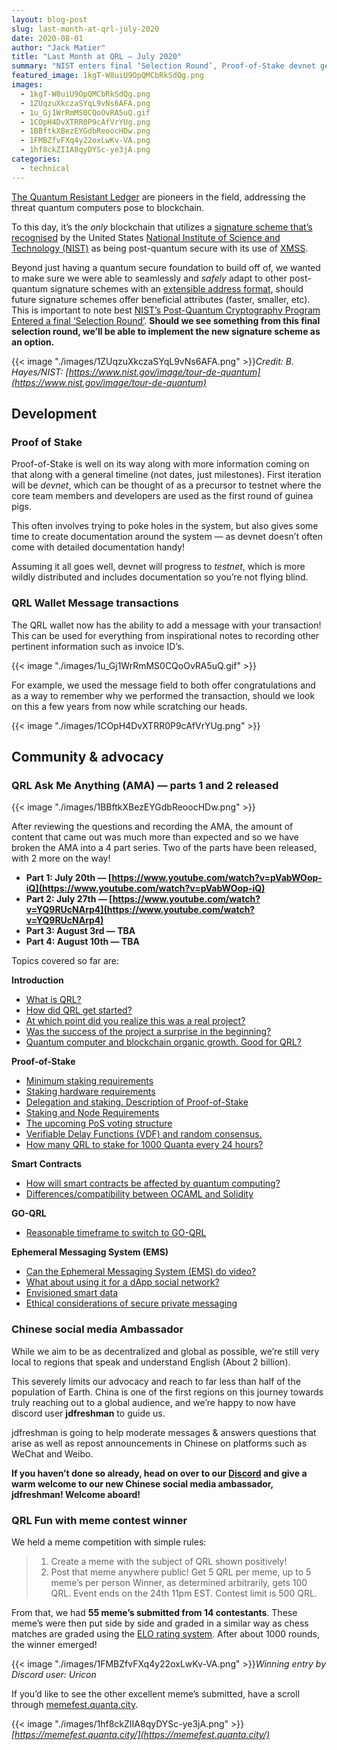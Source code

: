 ```yaml
---
layout: blog-post
slug: last-month-at-qrl-july-2020
date: 2020-08-01
author: "Jack Matier"
title: "Last Month at QRL — July 2020"
summary: "NIST enters final ‘Selection Round’, Proof-of-Stake devnet getting closer, QRL AMA part 1 and 2 released, new Chinese social media ambassador, and QRL Fun with memes contest results!"
featured_image: 1kgT-W8uiU9OpQMCbRkSdQg.png
images:
  - 1kgT-W8uiU9OpQMCbRkSdQg.png
  - 1ZUqzuXkczaSYqL9vNs6AFA.png
  - 1u_Gj1WrRmMS0CQoOvRA5uQ.gif
  - 1COpH4DvXTRR0P9cAfVrYUg.png
  - 1BBftkXBezEYGdbReoocHDw.png
  - 1FMBZfvFXq4y22oxLwKv-VA.png
  - 1hf8ckZIIA8qyDYSc-ye3jA.png
categories:
  - technical
---
```


[The Quantum Resistant Ledger](https://theqrl.org) are pioneers in the field, addressing the threat quantum computers pose to blockchain.

To this day, it’s the *only* blockchain that utilizes a [signature scheme that’s recognised](https://csrc.nist.gov/News/2019/draft-sp-800-208-stateful-hash-based-sig-schemes) by the United States [National Institute of Science and Technology (NIST)](https://www.nist.gov/) as being post-quantum secure with its use of [XMSS](https://csrc.nist.gov/News/2019/draft-sp-800-208-stateful-hash-based-sig-schemes).

Beyond just having a quantum secure foundation to build off of, we wanted to make sure we were able to seamlessly and *safely* adapt to other post-quantum signature schemes with an [extensible address format](https://docs.theqrl.org/developers/address/), should future signature schemes offer beneficial attributes (faster, smaller, etc). This is important to note best [NIST’s Post-Quantum Cryptography Program Entered a final ‘Selection Round’](https://www.nist.gov/news-events/news/2020/07/nists-post-quantum-cryptography-program-enters-selection-round). **Should we see something from this final selection round, we’ll be able to implement the new signature scheme as an option.**

{{< image "./images/1ZUqzuXkczaSYqL9vNs6AFA.png" >}}*Credit: B. Hayes/NIST: [https://www.nist.gov/image/tour-de-quantum](https://www.nist.gov/image/tour-de-quantum)*

## Development

### Proof of Stake

Proof-of-Stake is well on its way along with more information coming on that along with a general timeline (not dates, just milestones). First iteration will be *devnet*, which can be thought of as a precursor to testnet where the core team members and developers are used as the first round of guinea pigs.

This often involves trying to poke holes in the system, but also gives some time to create documentation around the system — as devnet doesn’t often come with detailed documentation handy!

Assuming it all goes well, devnet will progress to *testnet*, which is more wildly distributed and includes documentation so you’re not flying blind.

### QRL Wallet Message transactions

The QRL wallet now has the ability to add a message with your transaction! This can be used for everything from inspirational notes to recording other pertinent information such as invoice ID’s.

{{< image "./images/1u_Gj1WrRmMS0CQoOvRA5uQ.gif" >}}

For example, we used the message field to both offer congratulations and as a way to remember why we performed the transaction, should we look on this a few years from now while scratching our heads.

{{< image "./images/1COpH4DvXTRR0P9cAfVrYUg.png" >}}

## Community & advocacy

### QRL Ask Me Anything (AMA) — parts 1 and 2 released

{{< image "./images/1BBftkXBezEYGdbReoocHDw.png" >}}

After reviewing the questions and recording the AMA, the amount of content that came out was much more than expected and so we have broken the AMA into a 4 part series. Two of the parts have been released, with 2 more on the way!

* **Part 1: July 20th — [https://www.youtube.com/watch?v=pVabWOop-iQ](https://www.youtube.com/watch?v=pVabWOop-iQ)**
* **Part 2: July 27th — [https://www.youtube.com/watch?v=YQ9RUcNArp4](https://www.youtube.com/watch?v=YQ9RUcNArp4)**
* **Part 3: August 3rd — TBA**
* **Part 4: August 10th — TBA**

Topics covered so far are:

**Introduction**

* [What is QRL?](https://www.youtube.com/watch?v=pVabWOop-iQ&t=80s)
* [How did QRL get started?](https://www.youtube.com/watch?v=pVabWOop-iQ&t=99s)
* [At which point did you realize this was a real project?](https://www.youtube.com/watch?v=pVabWOop-iQ&t=204s)
* [Was the success of the project a surprise in the beginning?](https://www.youtube.com/watch?v=pVabWOop-iQ&t=259s)
* [Quantum computer and blockchain organic growth. Good for QRL?](https://www.youtube.com/watch?v=pVabWOop-iQ&t=350s)

**Proof-of-Stake**

* [Minimum staking requirements](https://www.youtube.com/watch?v=pVabWOop-iQ&t=477s)
* [Staking hardware requirements](https://www.youtube.com/watch?v=pVabWOop-iQ&t=720s)
* [Delegation and staking. Description of Proof-of-Stake](https://www.youtube.com/watch?v=pVabWOop-iQ&t=827s)
* [Staking and Node Requirements](https://www.youtube.com/watch?v=pVabWOop-iQ&t=1083s)
* [The upcoming PoS voting structure](https://www.youtube.com/watch?v=pVabWOop-iQ&t=1110s)
* [Verifiable Delay Functions (VDF) and random consensus.](https://www.youtube.com/watch?v=pVabWOop-iQ&t=1320s)
* [How many QRL to stake for 1000 Quanta every 24 hours?](https://www.youtube.com/watch?v=YQ9RUcNArp4&t=62s)

**Smart Contracts**

* [How will smart contracts be affected by quantum computing?](https://www.youtube.com/watch?v=YQ9RUcNArp4&t=210s)
* [Differences/compatibility between OCAML and Solidity](https://www.youtube.com/watch?v=YQ9RUcNArp4&t=385s)

**GO-QRL**

* [Reasonable timeframe to switch to GO-QRL](https://www.youtube.com/watch?v=YQ9RUcNArp4&t=715s)

**Ephemeral Messaging System (EMS)**

* [Can the Ephemeral Messaging System (EMS) do video?](https://www.youtube.com/watch?v=YQ9RUcNArp4&t=860s)
* [What about using it for a dApp social network?](https://www.youtube.com/watch?v=YQ9RUcNArp4&t=1170s)
* [Envisioned smart data](https://www.youtube.com/watch?v=YQ9RUcNArp4&t=1302s)
* [Ethical considerations of secure private messaging](https://www.youtube.com/watch?v=YQ9RUcNArp4&t=1480s)

### Chinese social media Ambassador

While we aim to be as decentralized and global as possible, we’re still very local to regions that speak and understand English (About 2 billion).

This severely limits our advocacy and reach to far less than half of the population of Earth. China is one of the first regions on this journey towards truly reaching out to a global audience, and we’re happy to now have discord user **jdfreshman** to guide us.

jdfreshman is going to help moderate messages & answers questions that arise as well as repost announcements in Chinese on platforms such as WeChat and Weibo.

**If you haven’t done so already, head on over to our [Discord](https://discord.gg/jBT6BEp) and give a warm welcome to our new Chinese social media ambassador, jdfreshman! Welcome aboard!**

### QRL Fun with meme contest winner

We held a meme competition with simple rules:
> 1. Create a meme with the subject of QRL shown positively!
> 2. Post that meme anywhere public!
> Get 5 QRL per meme, up to 5 meme’s per person Winner, as determined arbitrarily, gets 100 QRL. Event ends on the 24th 11pm EST. Contest limit is 500 QRL.

From that, we had **55 meme’s submitted from 14 contestants**. These meme’s were then put side by side and graded in a similar way as chess matches are graded using the [ELO rating system](https://en.wikipedia.org/wiki/Elo_rating_system). After about 1000 rounds, the winner emerged!

{{< image "./images/1FMBZfvFXq4y22oxLwKv-VA.png" >}}*Winning entry by Discord user: Uricon*

If you’d like to see the other excellent meme’s submitted, have a scroll through [memefest.quanta.city](https://memefest.quanta.city).

{{< image "./images/1hf8ckZIIA8qyDYSc-ye3jA.png" >}}*[https://memefest.quanta.city/](https://memefest.quanta.city/)*